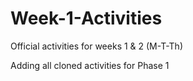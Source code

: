 # Week-1-Activities
Official activities for weeks 1 & 2 (M-T-Th)

Adding all cloned activities for Phase 1
